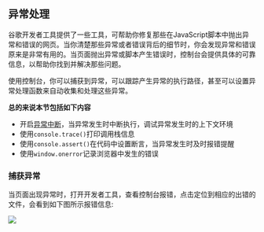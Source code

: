 ## 异常处理

谷歌开发者工具提供了一些工具，可帮助你修复那些在JavaScript脚本中抛出异常和错误的网页。当你清楚那些异常或者错误背后的细节时，你会发现异常和错误原来是非常有用的。当页面抛出异常或脚本产生错误时，控制台会提供具体的可靠信息，以帮助你找到并解决那些问题。

使用控制台，你可以捕获到异常，可以跟踪产生异常的执行路径，甚至可以设置异常处理函数来自动收集和处理这些异常。

**总的来说本节包括如下内容**

* 开启[异常中断](设置断点.md)，当异常发生时中断执行，调试异常发生时的上下文环境
* 使用`console.trace()`打印调用栈信息
* 使用`console.assert()`在代码中设置断言，当异常发生时及时报错提醒
* 使用`window.onerror`记录浏览器中发生的错误

### 捕获异常

当页面出现异常时，打开开发者工具，查看控制台报错，点击定位到相应的出错的文件，会看到如下图所示报错信息:

![](https://developers.google.cn/web/tools/chrome-devtools/console/images/track-exceptions-tracking-exceptions.jpg)

